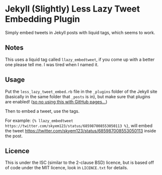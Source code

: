 Jekyll (Slightly) Less Lazy Tweet Embedding Plugin
==================================================

Simply embed tweets in Jekyll posts with liquid tags, which seems to work.

## Notes
This uses a liquid tag called `llazy_embedtweet`, if you come up with a better one please tell me. I was tired when I named it.

## Usage
Put the `less_lazy_tweet_embed.rb` file in the `_plugins` folder of the Jekyll site (basically in the same folder that `_posts` is in),
but make sure that plugins are enabled! ([so no using this with GitHub pages...](http://jekyllrb.com/docs/plugins/))

Then to embed a tweet, use the tags.

For example: `{% llazy_embedtweet https://twitter.com/skyem123/status/685987008553050113 %}`, will embed the tweet https://twitter.com/skyem123/status/685987008553050113 inside the post.

## Licence
This is under the ISC (similar to the 2-clause BSD) licence, but is based off of code under the MIT licence, look in `LICENCE.txt` for details.
